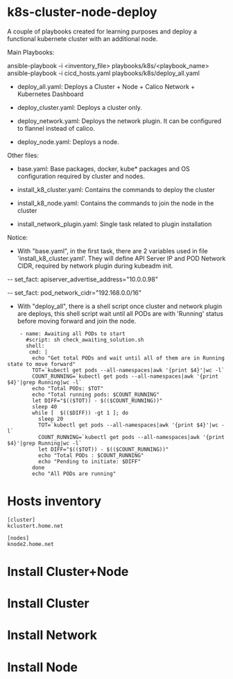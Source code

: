 # k8s-cluster-node-deploy
A couple of playbooks created for learning purposes and deploy a functional kubernete cluster with an additional node.

Main Playbooks:

ansible-playbook -i <inventory_file> playbooks/k8s/<playbook_name>
ansible-playbook -i cicd_hosts.yaml playbooks/k8s/deploy_all.yaml

- deploy_all.yaml: Deploys a Cluster + Node + Calico Network + Kubernetes Dashboard

- deploy_cluster.yaml: Deploys a cluster only.

- deploy_network.yaml: Deploys the network plugin. It can be configured to flannel instead of calico.

- deploy_node.yaml: Deploys a node.


Other files:

- base.yaml: Base packages, docker, kube* packages and OS configuration required by cluster and nodes.

- install_k8_cluster.yaml: Contains the commands to deploy the cluster

- install_k8_node.yaml: Contains the commands to join the node in the cluster

- install_network_plugin.yaml: Single task related to plugin installation



Notice:
- With "base.yaml", in the first task, there are 2 variables used in file 'install_k8_cluster.yaml'. They will define API Server IP and POD Network CIDR, required by network plugin during kubeadm init.

-- set_fact: apiserver_advertise_address="10.0.0.98"

-- set_fact: pod_network_cidr="192.168.0.0/16"

- With "deploy_all", there is a shell script once cluster and network plugin are deploys, this shell script wait until all PODs are with 'Running' status before moving forward and join the node. 

```
    - name: Awaiting all PODs to start
      #script: sh check_awaiting_solution.sh
      shell:
       cmd: |
        echo "Get total PODs and wait until all of them are in Running state to move forward"
        TOT=`kubectl get pods --all-namespaces|awk '{print $4}'|wc -l`
        COUNT_RUNNING=`kubectl get pods --all-namespaces|awk '{print $4}'|grep Running|wc -l`
        echo "Total PODs: $TOT"
        echo "Total running pods: $COUNT_RUNNING"
        let DIFF="$(($TOT)) - $(($COUNT_RUNNING))"
        sleep 40
        while [  $(($DIFF)) -gt 1 ]; do
          sleep 20
          TOT=`kubectl get pods --all-namespaces|awk '{print $4}'|wc -l`
          COUNT_RUNNING=`kubectl get pods --all-namespaces|awk '{print $4}'|grep Running|wc -l`
          let DIFF="$(($TOT)) - $(($COUNT_RUNNING))"
          echo "Total PODs : $COUNT_RUNNING"
          echo "Pending to initiate: $DIFF"
        done
        echo "All PODs are running"
```


# Hosts inventory

```
[cluster]
kclustert.home.net

[nodes]
knode2.home.net
```

# Install Cluster+Node

# Install Cluster

# Install Network

# Install Node
